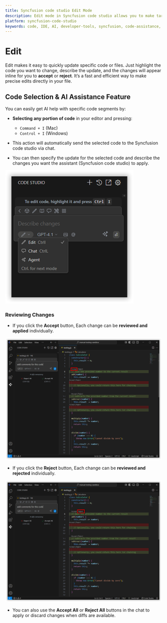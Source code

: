 ```yaml
---
title: Syncfusion code studio Edit Mode
description: Edit mode in Syncfusion code studio allows you to make targeted changes to your codebase with the help of AI.
platform: syncfusion-code-studio
keywords: code, IDE, AI, developer-tools, syncfusion, code-assistance, productivity, UI-generation, bug-fixing, documentation
---
```


# Edit

Edit makes it easy to quickly update specific code or files. Just highlight the code you want to change, describe the update, and the changes will appear inline for you to **accept** or **reject**. It’s a fast and efficient way to make precise edits directly in your file.



## Code Selection & AI Assistance Feature

You can easily get AI help with specific code segments by:

- **Selecting any portion of code** in your editor and pressing:
  - `Command + I` (Mac)  
  - `Control + I` (Windows)

- This action will automatically send the selected code to the Syncfusion code studio via chat.

- You can then specify the update for the selected code and describe the changes you want the assistant (Syncfusion code studio) to apply.

<img src="./feature-images/edit1.png" alt="Edit Mode"  />

### Reviewing Changes

- If you click the **Accept** button, Each change can be **reviewed and applied** individually.

<img src="./feature-images/edit2.png" alt="Accept Image"  />
 
- If you click the **Reject** button, Each change can be **reviewed and rejected** individually.

<img src="./feature-images/edit3.png" alt="Reject Image"  />

- You can also use the **Accept All** or **Reject All** buttons in the chat to apply or discard changes when diffs are available.
